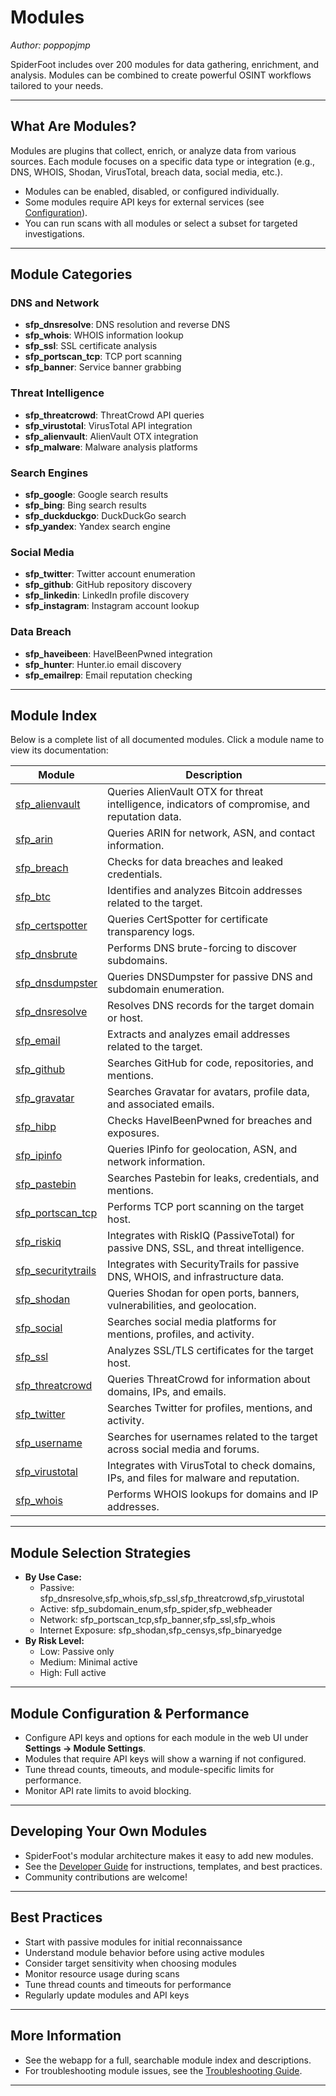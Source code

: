 # Modules

*Author: poppopjmp*

SpiderFoot includes over 200 modules for data gathering, enrichment, and analysis. Modules can be combined to create powerful OSINT workflows tailored to your needs.

---

## What Are Modules?

Modules are plugins that collect, enrich, or analyze data from various sources. Each module focuses on a specific data type or integration (e.g., DNS, WHOIS, Shodan, VirusTotal, breach data, social media, etc.).

- Modules can be enabled, disabled, or configured individually.
- Some modules require API keys for external services (see [Configuration](configuration.md)).
- You can run scans with all modules or select a subset for targeted investigations.

---

## Module Categories

### DNS and Network
- **sfp_dnsresolve**: DNS resolution and reverse DNS
- **sfp_whois**: WHOIS information lookup
- **sfp_ssl**: SSL certificate analysis
- **sfp_portscan_tcp**: TCP port scanning
- **sfp_banner**: Service banner grabbing

### Threat Intelligence
- **sfp_threatcrowd**: ThreatCrowd API queries
- **sfp_virustotal**: VirusTotal API integration
- **sfp_alienvault**: AlienVault OTX integration
- **sfp_malware**: Malware analysis platforms

### Search Engines
- **sfp_google**: Google search results
- **sfp_bing**: Bing search results
- **sfp_duckduckgo**: DuckDuckGo search
- **sfp_yandex**: Yandex search engine

### Social Media
- **sfp_twitter**: Twitter account enumeration
- **sfp_github**: GitHub repository discovery
- **sfp_linkedin**: LinkedIn profile discovery
- **sfp_instagram**: Instagram account lookup

### Data Breach
- **sfp_haveibeen**: HaveIBeenPwned integration
- **sfp_hunter**: Hunter.io email discovery
- **sfp_emailrep**: Email reputation checking

---

## Module Index

Below is a complete list of all documented modules. Click a module name to view its documentation:

| Module | Description |
|--------|-------------|
| [sfp_alienvault](modules/sfp_alienvault.md) | Queries AlienVault OTX for threat intelligence, indicators of compromise, and reputation data. |
| [sfp_arin](modules/sfp_arin.md) | Queries ARIN for network, ASN, and contact information. |
| [sfp_breach](modules/sfp_breach.md) | Checks for data breaches and leaked credentials. |
| [sfp_btc](modules/sfp_btc.md) | Identifies and analyzes Bitcoin addresses related to the target. |
| [sfp_certspotter](modules/sfp_certspotter.md) | Queries CertSpotter for certificate transparency logs. |
| [sfp_dnsbrute](modules/sfp_dnsbrute.md) | Performs DNS brute-forcing to discover subdomains. |
| [sfp_dnsdumpster](modules/sfp_dnsdumpster.md) | Queries DNSDumpster for passive DNS and subdomain enumeration. |
| [sfp_dnsresolve](modules/sfp_dnsresolve.md) | Resolves DNS records for the target domain or host. |
| [sfp_email](modules/sfp_email.md) | Extracts and analyzes email addresses related to the target. |
| [sfp_github](modules/sfp_github.md) | Searches GitHub for code, repositories, and mentions. |
| [sfp_gravatar](modules/sfp_gravatar.md) | Searches Gravatar for avatars, profile data, and associated emails. |
| [sfp_hibp](modules/sfp_hibp.md) | Checks HaveIBeenPwned for breaches and exposures. |
| [sfp_ipinfo](modules/sfp_ipinfo.md) | Queries IPinfo for geolocation, ASN, and network information. |
| [sfp_pastebin](modules/sfp_pastebin.md) | Searches Pastebin for leaks, credentials, and mentions. |
| [sfp_portscan_tcp](modules/sfp_portscan_tcp.md) | Performs TCP port scanning on the target host. |
| [sfp_riskiq](modules/sfp_riskiq.md) | Integrates with RiskIQ (PassiveTotal) for passive DNS, SSL, and threat intelligence. |
| [sfp_securitytrails](modules/sfp_securitytrails.md) | Integrates with SecurityTrails for passive DNS, WHOIS, and infrastructure data. |
| [sfp_shodan](modules/sfp_shodan.md) | Queries Shodan for open ports, banners, vulnerabilities, and geolocation. |
| [sfp_social](modules/sfp_social.md) | Searches social media platforms for mentions, profiles, and activity. |
| [sfp_ssl](modules/sfp_ssl.md) | Analyzes SSL/TLS certificates for the target host. |
| [sfp_threatcrowd](modules/sfp_threatcrowd.md) | Queries ThreatCrowd for information about domains, IPs, and emails. |
| [sfp_twitter](modules/sfp_twitter.md) | Searches Twitter for profiles, mentions, and activity. |
| [sfp_username](modules/sfp_username.md) | Searches for usernames related to the target across social media and forums. |
| [sfp_virustotal](modules/sfp_virustotal.md) | Integrates with VirusTotal to check domains, IPs, and files for malware and reputation. |
| [sfp_whois](modules/sfp_whois.md) | Performs WHOIS lookups for domains and IP addresses. |

---

## Module Selection Strategies

- **By Use Case:**
  - Passive: sfp_dnsresolve,sfp_whois,sfp_ssl,sfp_threatcrowd,sfp_virustotal
  - Active: sfp_subdomain_enum,sfp_spider,sfp_webheader
  - Network: sfp_portscan_tcp,sfp_banner,sfp_ssl,sfp_whois
  - Internet Exposure: sfp_shodan,sfp_censys,sfp_binaryedge
- **By Risk Level:**
  - Low: Passive only
  - Medium: Minimal active
  - High: Full active

---

## Module Configuration & Performance

- Configure API keys and options for each module in the web UI under **Settings → Module Settings**.
- Modules that require API keys will show a warning if not configured.
- Tune thread counts, timeouts, and module-specific limits for performance.
- Monitor API rate limits to avoid blocking.

---

## Developing Your Own Modules

- SpiderFoot's modular architecture makes it easy to add new modules.
- See the [Developer Guide](developer_guide.md) for instructions, templates, and best practices.
- Community contributions are welcome!

---

## Best Practices

- Start with passive modules for initial reconnaissance
- Understand module behavior before using active modules
- Consider target sensitivity when choosing modules
- Monitor resource usage during scans
- Tune thread counts and timeouts for performance
- Regularly update modules and API keys

---

## More Information

- See the webapp for a full, searchable module index and descriptions.
- For troubleshooting module issues, see the [Troubleshooting Guide](troubleshooting.md).

---
